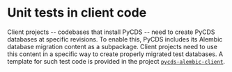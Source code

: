 # Unit tests in client code

Client projects -- codebases that install PyCDS -- need to create PyCDS
databases at specific revisions. To enable this, PyCDS includes its Alembic 
database migration content as a subpackage. Client projects need to use this
content in a specific way to create properly migrated test databases.
A template for such test code is provided in the project 
[`pycds-alembic-client`](https://github.com/pacificclimate/pycds-alembic-client).
